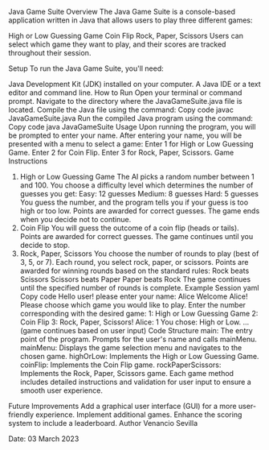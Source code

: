Java Game Suite
Overview
The Java Game Suite is a console-based application written in Java that allows users to play three different games:

High or Low Guessing Game
Coin Flip
Rock, Paper, Scissors
Users can select which game they want to play, and their scores are tracked throughout their session.

Setup
To run the Java Game Suite, you'll need:

Java Development Kit (JDK) installed on your computer.
A Java IDE or a text editor and command line.
How to Run
Open your terminal or command prompt.
Navigate to the directory where the JavaGameSuite.java file is located.
Compile the Java file using the command:
Copy code
javac JavaGameSuite.java
Run the compiled Java program using the command:
Copy code
java JavaGameSuite
Usage
Upon running the program, you will be prompted to enter your name.
After entering your name, you will be presented with a menu to select a game:
Enter 1 for High or Low Guessing Game.
Enter 2 for Coin Flip.
Enter 3 for Rock, Paper, Scissors.
Game Instructions
1. High or Low Guessing Game
The AI picks a random number between 1 and 100.
You choose a difficulty level which determines the number of guesses you get:
Easy: 12 guesses
Medium: 8 guesses
Hard: 5 guesses
You guess the number, and the program tells you if your guess is too high or too low.
Points are awarded for correct guesses. The game ends when you decide not to continue.
2. Coin Flip
You will guess the outcome of a coin flip (heads or tails).
Points are awarded for correct guesses.
The game continues until you decide to stop.
3. Rock, Paper, Scissors
You choose the number of rounds to play (best of 3, 5, or 7).
Each round, you select rock, paper, or scissors.
Points are awarded for winning rounds based on the standard rules:
Rock beats Scissors
Scissors beats Paper
Paper beats Rock
The game continues until the specified number of rounds is complete.
Example Session
yaml
Copy code
Hello user! please enter your name: Alice
Welcome Alice! Please choose which game you would like to play.
Enter the number corresponding with the desired game:
1: High or Low Guessing Game
2: Coin Flip
3: Rock, Paper, Scissors!
Alice: 1
You chose: High or Low.
... (game continues based on user input)
Code Structure
main: The entry point of the program. Prompts for the user's name and calls mainMenu.
mainMenu: Displays the game selection menu and navigates to the chosen game.
highOrLow: Implements the High or Low Guessing Game.
coinFlip: Implements the Coin Flip game.
rockPaperScissors: Implements the Rock, Paper, Scissors game.
Each game method includes detailed instructions and validation for user input to ensure a smooth user experience.

Future Improvements
Add a graphical user interface (GUI) for a more user-friendly experience.
Implement additional games.
Enhance the scoring system to include a leaderboard.
Author
Venancio Sevilla

Date: 03 March 2023
